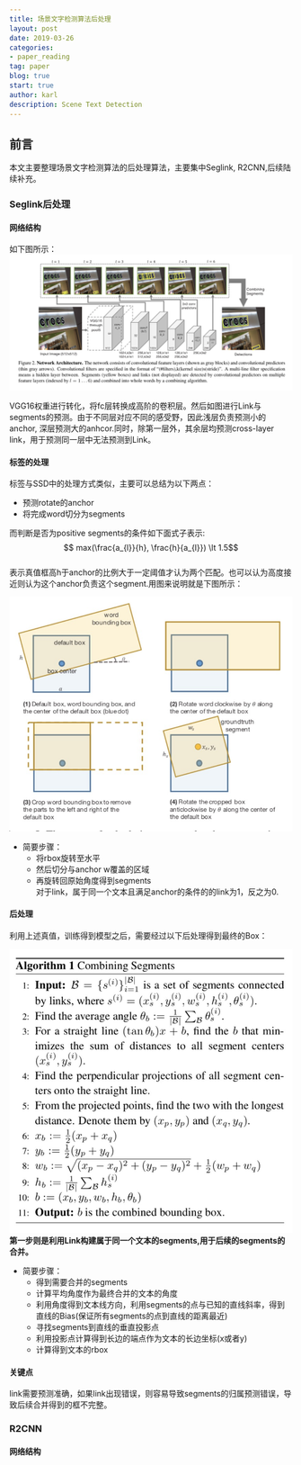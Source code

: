```yaml
---
title: 场景文字检测算法后处理
layout: post
date: 2019-03-26
categories: 
- paper_reading
tag: paper
blog: true
start: true
author: karl
description: Scene Text Detection
--- 
```


## 前言  
本文主要整理场景文字检测算法的后处理算法，主要集中Seglink, R2CNN,后续陆续补充。  

### Seglink后处理  
#### 网络结构  

如下图所示：  
![img](../downloads/tm/Jietu20190326-143440@2x.jpg)  

VGG16权重进行转化，将fc层转换成高阶的卷积层。然后如图进行Link与segments的预测。由于不同层对应不同的感受野，因此浅层负责预测小的anchor, 深层预测大的anhcor.同时，除第一层外，其余层均预测cross-layer link，用于预测同一层中无法预测到Link。

#### 标签的处理  

标签与SSD中的处理方式类似，主要可以总结为以下两点：  
- 预测rotate的anchor
- 将完成word切分为segments

而判断是否为positive segments的条件如下面式子表示: 
$$ max(\frac{a_{l}}{h}, \frac{h}{a_{l}}) \lt 1.5$$  
表示真值框高h于anchor的比例大于一定阈值才认为两个匹配。也可以认为高度接近则认为这个anchor负责这个segment.用图来说明就是下图所示：  

![img](../downloads/tm/Jietu20190326-151452@2x.jpg)  

- 简要步骤：
    - 将rbox旋转至水平
    - 然后切分与anchor w覆盖的区域
    - 再旋转回原始角度得到segments  
对于link，属于同一个文本且满足anchor的条件的的link为1，反之为0.

#### 后处理 
利用上述真值，训练得到模型之后，需要经过以下后处理得到最终的Box：

![img](../downloads/tm/Jietu20190326-152427@2x.jpg)
**第一步则是利用Link构建属于同一个文本的segments,用于后续的segments的合并。**
- 简要步骤：
    - 得到需要合并的segments
    - 计算平均角度作为最终合并的文本的角度
    - 利用角度得到文本线方向，利用segments的点与已知的直线斜率，得到直线的Bias(保证所有segments的点到直线的距离最近)
    - 寻找segments到直线的垂直投影点
    - 利用投影点计算得到长边的端点作为文本的长边坐标(x或者y)
    - 计算得到文本的rbox  

#### 关键点

link需要预测准确，如果link出现错误，则容易导致segments的归属预测错误，导致后续合并得到的框不完整。  

### R2CNN 

#### 网络结构  



